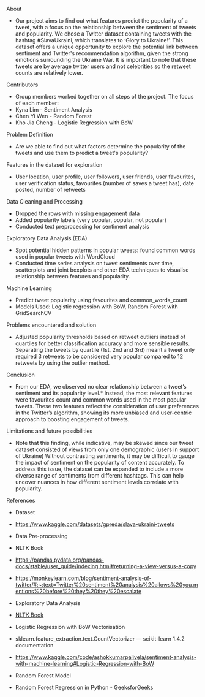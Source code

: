 About
- Our project aims to find out what features predict the popularity of a tweet, with a focus on the relationship between the sentiment of tweets and popularity. We chose a Twitter dataset containing tweets with the hashtag #SlavaUkraini, which translates to ‘Glory to Ukraine!’. This dataset offers a unique opportunity to explore the potential link between sentiment and Twitter's recommendation algorithm, given the strong emotions surrounding the Ukraine War. It is important to note that these tweets are by average twitter users and not celebrities so the retweet counts are relatively lower.

Contributors
- Group members worked together on all steps of the project. The focus of each member:
- Kyna Lim -  Sentiment Analysis
- Chen Yi Wen - Random Forest
- Kho Jia Cheng - Logistic Regression with BoW

Problem Definition
- Are we able to find out what factors determine the popularity of the tweets and use them to predict a tweet's popularity?

Features in the dataset for exploration
- User location, user profile, user followers, user friends, user favourites, user verification status, favourites (number of saves a tweet has), date posted, number of retweets

Data Cleaning and Processing
- Dropped the rows with missing engagement data 
- Added popularity labels (very popular, popular, not popular)
- Conducted text preprocessing for sentiment analysis

Exploratory Data Analysis (EDA)
- Spot potential hidden patterns in popular tweets: found common words used in popular tweets with WordCloud 
- Conducted time series analysis on tweet sentiments over time, scatterplots and joint boxplots and other EDA techniques to visualise relationship between features and popularity. 

Machine Learning
- Predict tweet popularity using favourites and common_words_count
- Models Used: Logistic regression with BoW, Random Forest with GridSearchCV

Problems encountered and solution
- Adjusted popularity thresholds based on retweet outliers instead of quartiles for better classification accuracy and more sensible results. Separating the tweets by quartile (1st, 2nd and 3rd) meant a tweet only required 3 retweets to be considered very popular compared to 12 retweets by using the outlier method.

Conclusion
- From our EDA, we observed no clear relationship between a tweet’s sentiment and its popularity level.* Instead, the most relevant features were favourites count and common words used in the most popular tweets. These two features reflect the consideration of user preferences in the Twitter’s algorithm, showing its more unbiased and user-centric approach to boosting engagement of tweets.

Limitations and future possibilities
- Note that this finding, while indicative, may be skewed since our tweet dataset consisted of views from only one demographic (users in support of Ukraine) Without contrasting sentiments, it may be difficult to gauge the impact of sentiment on the popularity of content accurately. To address this issue, the dataset can be expanded to include a more diverse range of sentiments from different hashtags. This can help uncover nuances in how different sentiment levels correlate with popularity.


References
- Dataset
- https://www.kaggle.com/datasets/gpreda/slava-ukraini-tweets

- Data Pre-processing 
- NLTK Book
- https://pandas.pydata.org/pandas-docs/stable/user_guide/indexing.html#returning-a-view-versus-a-copy
- https://monkeylearn.com/blog/sentiment-analysis-of-twitter/#:~:text=Twitter%20sentiment%20analysis%20allows%20you,mentions%20before%20they%20they%20escalate

- Exploratory Data Analysis
- [NLTK Book](https://www.nltk.org/book/)

- Logistic Regression with BoW Vectorisation
- sklearn.feature_extraction.text.CountVectorizer — scikit-learn 1.4.2 documentation
- https://www.kaggle.com/code/ashokkumarpalivela/sentiment-analysis-with-machine-learning#Logistic-Regression-with-BoW

- Random Forest Model
- Random Forest Regression in Python - GeeksforGeeks

